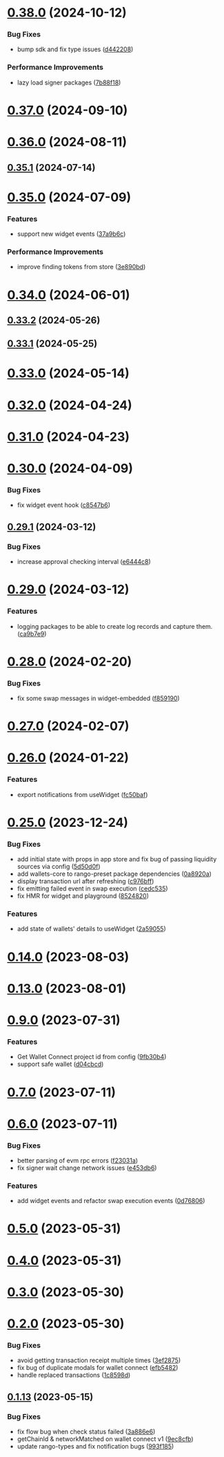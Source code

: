 # [0.38.0](https://github.com/rango-exchange/rango-client/compare/queue-manager-rango-preset@0.37.0...queue-manager-rango-preset@0.38.0) (2024-10-12)


### Bug Fixes

* bump sdk and fix type issues ([d442208](https://github.com/rango-exchange/rango-client/commit/d4422083bf5dd27d5f509ce1db7f9560d05428c8))


### Performance Improvements

* lazy load signer packages ([7b88f18](https://github.com/rango-exchange/rango-client/commit/7b88f1834f7b29b4b81ab6c81a07bb88e8ccf55c))



# [0.37.0](https://github.com/rango-exchange/rango-client/compare/queue-manager-rango-preset@0.36.0...queue-manager-rango-preset@0.37.0) (2024-09-10)



# [0.36.0](https://github.com/rango-exchange/rango-client/compare/queue-manager-rango-preset@0.35.1...queue-manager-rango-preset@0.36.0) (2024-08-11)



## [0.35.1](https://github.com/rango-exchange/rango-client/compare/queue-manager-rango-preset@0.35.0...queue-manager-rango-preset@0.35.1) (2024-07-14)



# [0.35.0](https://github.com/rango-exchange/rango-client/compare/queue-manager-rango-preset@0.33.2...queue-manager-rango-preset@0.35.0) (2024-07-09)


### Features

* support new widget events ([37a9b6c](https://github.com/rango-exchange/rango-client/commit/37a9b6c023cba660c87af27bcbfceadfb8daa8d0))


### Performance Improvements

* improve finding tokens from store ([3e890bd](https://github.com/rango-exchange/rango-client/commit/3e890bdcd47971b072f347c368c4370225cb11ff))



# [0.34.0](https://github.com/rango-exchange/rango-client/compare/queue-manager-rango-preset@0.33.2...queue-manager-rango-preset@0.34.0) (2024-06-01)



## [0.33.2](https://github.com/rango-exchange/rango-client/compare/queue-manager-rango-preset@0.33.1...queue-manager-rango-preset@0.33.2) (2024-05-26)



## [0.33.1](https://github.com/rango-exchange/rango-client/compare/queue-manager-rango-preset@0.33.0...queue-manager-rango-preset@0.33.1) (2024-05-25)



# [0.33.0](https://github.com/rango-exchange/rango-client/compare/queue-manager-rango-preset@0.32.0...queue-manager-rango-preset@0.33.0) (2024-05-14)



# [0.32.0](https://github.com/rango-exchange/rango-client/compare/queue-manager-rango-preset@0.31.0...queue-manager-rango-preset@0.32.0) (2024-04-24)



# [0.31.0](https://github.com/rango-exchange/rango-client/compare/queue-manager-rango-preset@0.30.0...queue-manager-rango-preset@0.31.0) (2024-04-23)



# [0.30.0](https://github.com/rango-exchange/rango-client/compare/queue-manager-rango-preset@0.29.1...queue-manager-rango-preset@0.30.0) (2024-04-09)


### Bug Fixes

* fix widget event hook ([c8547b6](https://github.com/rango-exchange/rango-client/commit/c8547b6a31354afe13aa32c0b72be5b62b3f0d67))



## [0.29.1](https://github.com/rango-exchange/rango-client/compare/queue-manager-rango-preset@0.29.0...queue-manager-rango-preset@0.29.1) (2024-03-12)


### Bug Fixes

* increase approval checking interval ([e6444c8](https://github.com/rango-exchange/rango-client/commit/e6444c84dd216ddcf949b49708bb2c358fee2d88))



# [0.29.0](https://github.com/rango-exchange/rango-client/compare/queue-manager-rango-preset@0.28.0...queue-manager-rango-preset@0.29.0) (2024-03-12)


### Features

* logging packages to be able to create log records and capture them. ([ca9b7e9](https://github.com/rango-exchange/rango-client/commit/ca9b7e918d67bf0d93e5b8313264c5984f3adb4e))



# [0.28.0](https://github.com/rango-exchange/rango-client/compare/queue-manager-rango-preset@0.27.0...queue-manager-rango-preset@0.28.0) (2024-02-20)


### Bug Fixes

* fix some swap messages in widget-embedded ([f859190](https://github.com/rango-exchange/rango-client/commit/f85919050b0c8f3bb0f91d4f3b87a58cca29601b))



# [0.27.0](https://github.com/rango-exchange/rango-client/compare/queue-manager-rango-preset@0.26.0...queue-manager-rango-preset@0.27.0) (2024-02-07)



# [0.26.0](https://github.com/rango-exchange/rango-client/compare/queue-manager-rango-preset@0.25.0...queue-manager-rango-preset@0.26.0) (2024-01-22)


### Features

* export notifications from useWidget ([fc50baf](https://github.com/rango-exchange/rango-client/commit/fc50baf1b4043755162a54bcdd07f10fab94da39))



# [0.25.0](https://github.com/rango-exchange/rango-client/compare/queue-manager-rango-preset@0.24.0...queue-manager-rango-preset@0.25.0) (2023-12-24)


### Bug Fixes

* add initial state with props in app store and fix bug of passing liquidity sources via config ([5d50d0f](https://github.com/rango-exchange/rango-client/commit/5d50d0fa18c0519a9464bb205684ecdaf881d936))
* add wallets-core to rango-preset package dependencies ([0a8920a](https://github.com/rango-exchange/rango-client/commit/0a8920a11db4a8d213e01ee770289242bf1defc8))
* display transaction url after refreshing ([c976bff](https://github.com/rango-exchange/rango-client/commit/c976bffd3827ee20de5dd0f21be6d430432fff28))
* fix emitting failed event in swap execution ([cedc535](https://github.com/rango-exchange/rango-client/commit/cedc53523dc8ddc5f339b4da6afa822058bd760d))
* fix HMR for widget and playground ([8524820](https://github.com/rango-exchange/rango-client/commit/8524820f10cf0b8921f3db0c4f620ff98daa4103))


### Features

* add state of wallets' details to useWidget ([2a59055](https://github.com/rango-exchange/rango-client/commit/2a590551cc0a3d663fd9901e125890ff1386c0aa))



# [0.14.0](https://github.com/rango-exchange/rango-client/compare/queue-manager-rango-preset@0.13.0...queue-manager-rango-preset@0.14.0) (2023-08-03)



# [0.13.0](https://github.com/rango-exchange/rango-client/compare/queue-manager-rango-preset@0.12.0...queue-manager-rango-preset@0.13.0) (2023-08-01)



# [0.9.0](https://github.com/rango-exchange/rango-client/compare/queue-manager-rango-preset@0.8.0...queue-manager-rango-preset@0.9.0) (2023-07-31)


### Features

* Get Wallet Connect project id from config ([9fb30b4](https://github.com/rango-exchange/rango-client/commit/9fb30b4b1a83e2005bbf42553298f24b1e278e1c))
* support safe wallet ([d04cbcd](https://github.com/rango-exchange/rango-client/commit/d04cbcd2a612755563512d9dff6f2312088d8b4d))



# [0.7.0](https://github.com/rango-exchange/rango-client/compare/queue-manager-rango-preset@0.6.0...queue-manager-rango-preset@0.7.0) (2023-07-11)



# [0.6.0](https://github.com/rango-exchange/rango-client/compare/queue-manager-rango-preset@0.5.0...queue-manager-rango-preset@0.6.0) (2023-07-11)


### Bug Fixes

* better parsing of evm rpc errors ([f23031a](https://github.com/rango-exchange/rango-client/commit/f23031ae14e6e841ee488591bd1bf58cfa7ca15b))
* fix signer wait change network issues ([e453db6](https://github.com/rango-exchange/rango-client/commit/e453db6ccf7736e36e5ada0c29502be32254fe9c))


### Features

* add widget events and refactor swap execution events ([0d76806](https://github.com/rango-exchange/rango-client/commit/0d7680693dd77439de38cd0b20f263f6ae8cceb0))



# [0.5.0](https://github.com/rango-exchange/rango-client/compare/queue-manager-rango-preset@0.4.0...queue-manager-rango-preset@0.5.0) (2023-05-31)



# [0.4.0](https://github.com/rango-exchange/rango-client/compare/queue-manager-rango-preset@0.3.0...queue-manager-rango-preset@0.4.0) (2023-05-31)



# [0.3.0](https://github.com/rango-exchange/rango-client/compare/queue-manager-rango-preset@0.2.0...queue-manager-rango-preset@0.3.0) (2023-05-30)



# [0.2.0](https://github.com/rango-exchange/rango-client/compare/queue-manager-rango-preset@0.1.14...queue-manager-rango-preset@0.2.0) (2023-05-30)


### Bug Fixes

* avoid getting transaction receipt multiple times ([3ef2875](https://github.com/rango-exchange/rango-client/commit/3ef2875bfad470cf2780ae5f82c4841e7eeb60ff))
* fix bug of duplicate modals for wallet connect ([efb5482](https://github.com/rango-exchange/rango-client/commit/efb54827fd51e6c6c8f42c6abf33c3d7610755e8))
* handle replaced transactions ([1c8598d](https://github.com/rango-exchange/rango-client/commit/1c8598d2755afc9e439ee80c0951d83c6aed9f2a))



## [0.1.13](https://github.com/rango-exchange/rango-client/compare/queue-manager-rango-preset@0.1.12...queue-manager-rango-preset@0.1.13) (2023-05-15)


### Bug Fixes

* fix flow bug when check status failed ([3a886e6](https://github.com/rango-exchange/rango-client/commit/3a886e68cf45c8bf500823fae96070acbbd3942a))
* getChainId & networkMatched on wallet connect v1 ([9ec8cfb](https://github.com/rango-exchange/rango-client/commit/9ec8cfbd3f9be9befcfb632485afa1ee436e92a2))
* update rango-types and fix notification bugs ([993f185](https://github.com/rango-exchange/rango-client/commit/993f185e0b8c5e5e15a2c65ba2d85d1f9c8daa90))



